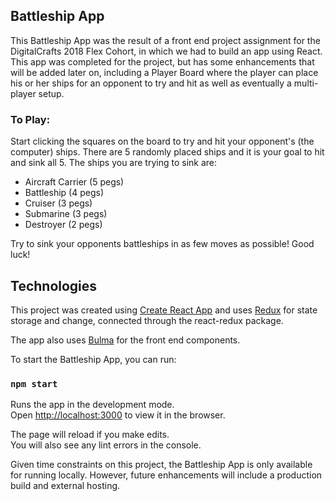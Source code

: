 ## Battleship App

This Battleship App was the result of a front end project assignment for the DigitalCrafts 2018 Flex Cohort, in which we had to build an app using React. This app was completed for the project, but has some enhancements that will be added later on, including a Player Board where the player can place his or her ships for an opponent to try and hit as well as eventually a multi-player setup.

### To Play:

Start clicking the squares on the board to try and hit your opponent's (the computer) ships. There are 5 randomly placed ships and it is your goal to hit and sink all 5. The ships you are trying to sink are:

* Aircraft Carrier (5 pegs)
* Battleship (4 pegs)
* Cruiser (3 pegs)
* Submarine (3 pegs)
* Destroyer (2 pegs)

Try to sink your opponents battleships in as few moves as possible! Good luck!

## Technologies

This project was created using [Create React App](https://github.com/facebook/create-react-app) and uses [Redux](https://redux.js.org/) for state storage and change, connected through the react-redux package.

The app also uses [Bulma](https://bulma.io/) for the front end components.


To start the Battleship App, you can run:

### `npm start`

Runs the app in the development mode.<br>
Open [http://localhost:3000](http://localhost:3000) to view it in the browser.

The page will reload if you make edits.<br>
You will also see any lint errors in the console.

Given time constraints on this project, the Battleship App is only available for running locally. However, future enhancements will include a production build and external hosting.
